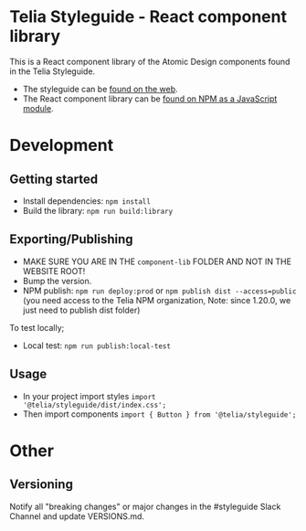 # Telia Styleguide - React component library

This is a React component library of the Atomic Design components found in the Telia Styleguide.

- The styleguide can be [found on the web](http://telia-styleguide.herokuapp.com).
- The React component library can be [found on NPM as a JavaScript module](https://www.npmjs.com/package/@telia/styleguide).

# Development 

## Getting started

- Install dependencies: `npm install`
- Build the library: `npm run build:library`

## Exporting/Publishing

- MAKE SURE YOU ARE IN THE `component-lib` FOLDER AND NOT IN THE WEBSITE ROOT!
- Bump the version.
- NPM publish: `npm run deploy:prod` or `npm publish dist --access=public` (you need access to the Telia NPM organization, Note: since 1.20.0, we just need to publish dist folder)

To test locally;
- Local test: `npm run publish:local-test`

## Usage

- In your project import styles `import '@telia/styleguide/dist/index.css';`
- Then import components `import { Button } from '@telia/styleguide';`

# Other

## Versioning

Notify all "breaking changes" or major changes in the #styleguide Slack Channel and update VERSIONS.md.
